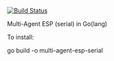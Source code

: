 [![Build Status](https://travis-ci.com/edmore/cooperative-coevolution.svg?token=qCqiUCDFN1395pnZuyJY&branch=multi-agent-esp-serial)](https://magnum.travis-ci.com/edmore/cooperative-coevolution)

Multi-Agent ESP (serial) in Go(lang)

To install:

go build -o multi-agent-esp-serial
